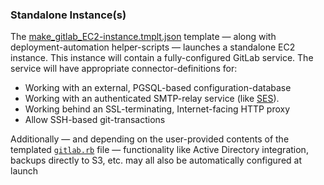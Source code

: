 ### Standalone Instance(s)

The [make_gitlab_EC2-instance.tmplt.json](/Templates/make_gitlab_EC2-instance.tmplt.json) template &mdash; along with deployment-automation helper-scripts &mdash; launches a standalone EC2 instance. This instance will contain a fully-configured GitLab service. The service will have appropriate connector-definitions for:

* Working with an external, PGSQL-based configuration-database
* Working with an authenticated SMTP-relay service (like [SES](https://aws.amazon.com/ses/)).
* Working behind an SSL-terminating, Internet-facing HTTP proxy
* Allow SSH-based git-transactions

Additionally &mdash; and depending on the user-provided contents of the templated [`gitlab.rb`](gitlab.rb.tmplt.md) file &mdash; functionality like Active Directory integration, backups directly to S3, etc. may all also be automatically configured at launch

